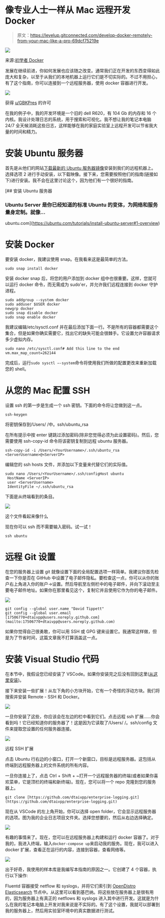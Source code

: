 # 像专业人士一样从 Mac 远程开发 Docker

> 原文：<https://levelup.gitconnected.com/develop-docker-remotely-from-your-mac-like-a-pro-69dcf75219e>

![](img/98e8eb7f35807cc2b515007c8ae00e1c.png)

来源:[初学者 Docker](https://thenucleargeeks.com/2020/06/02/docker-for-beginners-introduction-to-dockers/)

发展在继续前进，你如何发展也应该随之改变。通常我们正在开发的东西变得如此庞大和复杂，以至于从我们的本地机器上运行它们是不切实际的。不过不用担心，有了这个指南，你可以连接到一个远程服务器，使用 docker 容器进行开发。

![](img/c6fc45647bafca2a3963a3272d92a699.png)

获得 [u/GBKPres](https://www.reddit.com/r/homelab/comments/gtjpl0/homelab_meets_battlestation/) 的许可

在我的例子中，我的开发环境是一个旧的 dell R620，有 104 Gb 的内存和 16 个内核。我设计处理日志的系统，用于搜索和可视化。我不想让我的笔记本电脑 24/7 全天候消耗这些日志，这样能够在我的家庭实验室上远程开发可以节省我大量的时间和精力。

# 安装 Ubuntu 服务器

首先是从他们的网站[下载最新的 Ubuntu 服务器镜像](https://ubuntu.com/download/server)安装到我们的远程机器上。选择选项 2 进行手动安装，以下载映像。接下来，您需要按照他们的指南(链接如下)进行安装。我不会在这里讨论这个，因为他们有一个很好的指南。

[](https://ubuntu.com/tutorials/install-ubuntu-server#1-overview) [## 安装 Ubuntu 服务器

### Ubuntu Server 是你已经知道的标准 Ubuntu 的变体，为网络和服务量身定制。就像…

ubuntu.com](https://ubuntu.com/tutorials/install-ubuntu-server#1-overview) 

# 安装 Docker

要安装 docker，我建议使用 snap。在我看来这是最简单的方法。

```
sudo snap install docker
```

安装 docker snap 后，将您的用户添加到 docker 组中也很重要。这样，您就可以运行 docker 命令，而无需成为 sudo'er，并允许我们远程连接到 docker 守护进程。

```
sudo addgroup --system docker
sudo adduser $USER docker
newgrp docker
sudo snap disable docker
sudo snap enable docker
```

我建议编辑/etc/sysctl.conf 并在最后添加下面一行。不是所有的容器都需要这个集合，但是如果你确实需要它，找出它的缺失可能会很棘手。它设置允许容器请求多少虚拟内存。

```
sudo nano /etc/sysctl.conf# Add this line to the end
vm.max_map_count=262144
```

完成后，运行`sudo sysctl —-system`命令将使用我们所做的配置更改来重新加载您的 shell。

# 从您的 Mac 配置 SSH

设置 ssh 的第一步是生成一个 ssh 密钥。下面的命令将让您做到这一点。

```
ssh-keygen
```

将密钥保存到/Users/ <yourusername>/中。ssh/ubuntu_rsa</yourusername>

在所有提示中按 enter 键跳过添加密码(除非您觉得必须为此设置密码)。然后，您需要使用 ssh-copy-id 命令将该密钥复制到远程 ubuntu 服务器。

```
ssh-copy-id -i /Users/<YourUsername>/.ssh/ubuntu_rsa <ServerUsername>@<ServerIP>
```

编辑您的 ssh hosts 文件，并添加以下变量来代替它们的实际值。

```
sudo nano /Users/<YourUsername>/.ssh/configHost ubuntu
 HostName <ServerIP>
 user <ServerUsername>
 IdentityFile ~/.ssh/ubuntu_rsa
```

下面是从终端看到的条目。

![](img/218215adb202e86c57f6122bb71ab773.png)

这个文件看起来像什么

现在你可以 ssh 而不需要输入密码。试一试！

```
ssh ubuntu
```

# 远程 Git 设置

在您的服务器上设置 git 就像设置下面的全局配置选项一样简单。我建议你首先检查一下你是否在 GitHub 中设置了电子邮件隐私。要检查这一点，你可以从你的账户右上角进入你的账户->设置。然后导航至左侧栏中的电子邮件，并向下滚动至主要电子邮件地址。如果你在那里看见这个，复制它并且使用它作为你的电子邮件。

![](img/7bfc71247f800b8f474dce953b991fa1.png)

```
git config --global user.name "David Tippett"
git config --global user.email [17506770+dtaivpp@users.noreply.github.com](mailto:17506770+dtaivpp@users.noreply.github.com)
```

如果你觉得自己很勇敢，你可以用 SSH 或 GPG 键来设置它。我通常这样做，但是为了节省时间，这篇文章我不打算涵盖这一点。

# 安装 Visual Studio 代码

在本节中，我假设您已经安装了 VSCode。如果你安装完之后没有回到这里([从这里安装](https://code.visualstudio.com/))。

接下来安装一些扩展！从左下角的小方块开始，它有一个奇怪的浮动方块。我们将搜索并安装 Remote - SSH 和 Docker。

![](img/99e6866ceb6db90ec666f59a8dfb6d3a.png)

一旦你安装了这些，你应该会在左边的栏中看到它们。点击远程 ssh 扩展……你会看到吗！它已经知道你的服务器了！这是因为它读取了/Users/ <yourusername>/。ssh/config 文件来提取您设置的任何服务器连接。</yourusername>

![](img/656fcac73737ea777260f2e378032fc0.png)

远程 SSH 扩展

点击 Ubuntu 行右边的小窗口，打开一个新窗口，目标是远程服务器。这包括从终端到远程服务器上的文件系统的所有内容。

一旦你连接上了，点击 Ctrl + Shift + ~打开一个远程服务器的终端(或者如果你喜欢菜单，它是顶栏的终端和新终端)。现在，您可以将一个 repo 克隆到您的服务器上。

```
git clone [https://github.com/dtaivpp/enterprise-logging.git](https://github.com/dtaivpp/enterprise-logging.git)
```

现在从 VSCode 的左上角开始，你可以选择 open folder，它会显示远程服务器的选项。图为我的企业日志项目文件夹。选择您想要的，然后从右边选择确定。

![](img/94767cbebdd7e951c0df23c37955c3cf.png)

有趣的事情来了。现在，您可以在远程服务器上构建和运行 docker 容器了。对于我的，我进入终端，输入`docker-compose up`来启动我的服务。现在，我可以进入 docker 扩展，查看正在运行的内容，连接到容器，查看网络等。

![](img/9381dffff563fbc832b286a852411334.png)

出于好奇，我使用的样本库是我编写本指南的原因之一。它创建了 4 个容器，执行以下操作:

Fluentd 容器接受 netflow 和 syslogs，并将它们索引到 [OpenDistro Elasticsearch](https://opendistro.github.io/for-elasticsearch/) 节点中。从这里可以看到基巴纳。将这些放在服务器上是很有用的，因为服务器上有真正的 netflows 和 syslogs 进入其中进行开发。这就是为什么在我的笔记本电脑上开发对我来说是不实际的。有了这个设置，我就可以部署到我的服务器上，然后用实验室环境中的真实数据进行测试。